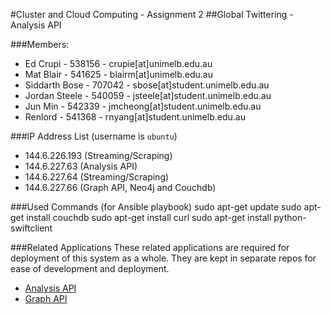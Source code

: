 #Cluster and Cloud Computing - Assignment 2
##Global Twittering - Analysis API

###Members:
- Ed Crupi - 538156 - crupie[at]unimelb.edu.au
- Mat Blair - 541625 - blairm[at]unimelb.edu.au
- Siddarth Bose - 707042 - sbose[at]student.unimelb.edu.au
- Jordan Steele - 540059 - jsteele[at]student.unimelb.edu.au
- Jun Min - 542339 - jmcheong[at]student.unimelb.edu.au
- Renlord - 541368 - rnyang[at]student.unimelb.edu.au

###IP Address List (username is `ubuntu`)

- 144.6.226.193 (Streaming/Scraping)
- 144.6.227.63 (Analysis API)
- 144.6.227.64 (Streaming/Scraping)
- 144.6.227.66 (Graph API, Neo4j and Couchdb)

###Used Commands (for Ansible playbook)
sudo apt-get update
sudo apt-get install couchdb
sudo apt-get install curl
sudo apt-get install python-swiftclient

###Related Applications
These related applications are required for deployment of this system as a whole. They are kept in separate repos for ease of development and deployment.

- [Analysis API](https://github.com/matblair/COMP90024-Analysis-Api)
- [Graph API](https://github.com/matblair/COMP90024-Graph-API)
